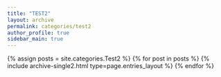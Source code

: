```yaml
---
title: "TEST2"
layout: archive
permalink: categories/test2
author_profile: true
sidebar_main: true
---
```



{% assign posts = site.categories.Test2 %}
{% for post in posts %} {% include archive-single2.html type=page.entries_layout %} {% endfor %}